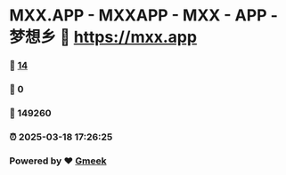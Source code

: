 # MXX.APP - MXXAPP - MXX - APP -  梦想乡 :link: https://mxx.app 
### :page_facing_up: [14](https://mxx.app/tag.html) 
### :speech_balloon: 0 
### :hibiscus: 149260 
### :alarm_clock: 2025-03-18 17:26:25 
### Powered by :heart: [Gmeek](https://github.com/Meekdai/Gmeek)
